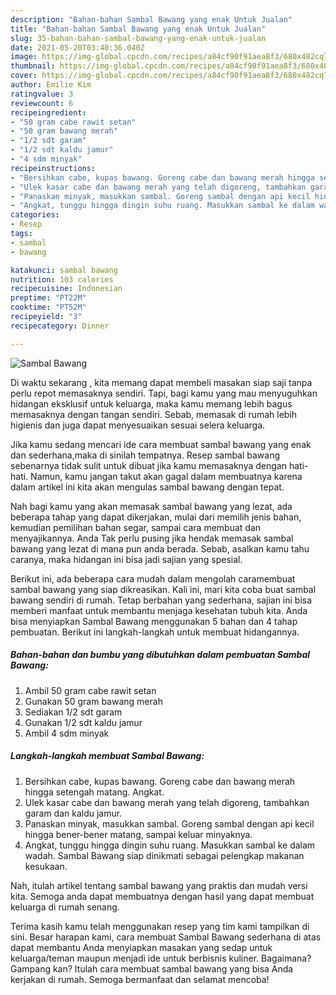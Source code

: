 ```yaml
---
description: "Bahan-bahan Sambal Bawang yang enak Untuk Jualan"
title: "Bahan-bahan Sambal Bawang yang enak Untuk Jualan"
slug: 35-bahan-bahan-sambal-bawang-yang-enak-untuk-jualan
date: 2021-05-20T03:40:36.040Z
image: https://img-global.cpcdn.com/recipes/a84cf90f91aea8f3/680x482cq70/sambal-bawang-foto-resep-utama.jpg
thumbnail: https://img-global.cpcdn.com/recipes/a84cf90f91aea8f3/680x482cq70/sambal-bawang-foto-resep-utama.jpg
cover: https://img-global.cpcdn.com/recipes/a84cf90f91aea8f3/680x482cq70/sambal-bawang-foto-resep-utama.jpg
author: Emilie Kim
ratingvalue: 3
reviewcount: 6
recipeingredient:
- "50 gram cabe rawit setan"
- "50 gram bawang merah"
- "1/2 sdt garam"
- "1/2 sdt kaldu jamur"
- "4 sdm minyak"
recipeinstructions:
- "Bersihkan cabe, kupas bawang. Goreng cabe dan bawang merah hingga setengah matang. Angkat."
- "Ulek kasar cabe dan bawang merah yang telah digoreng, tambahkan garam dan kaldu jamur."
- "Panaskan minyak, masukkan sambal. Goreng sambal dengan api kecil hingga bener-bener matang, sampai keluar minyaknya."
- "Angkat, tunggu hingga dingin suhu ruang. Masukkan sambal ke dalam wadah. Sambal Bawang siap dinikmati sebagai pelengkap makanan kesukaan."
categories:
- Resep
tags:
- sambal
- bawang

katakunci: sambal bawang 
nutrition: 103 calories
recipecuisine: Indonesian
preptime: "PT22M"
cooktime: "PT52M"
recipeyield: "3"
recipecategory: Dinner

---
```



![Sambal Bawang](https://img-global.cpcdn.com/recipes/a84cf90f91aea8f3/680x482cq70/sambal-bawang-foto-resep-utama.jpg)

Di waktu  sekarang , kita memang dapat membeli masakan siap saji tanpa perlu repot memasaknya sendiri. Tapi, bagi kamu yang mau menyuguhkan hidangan eksklusif untuk keluarga, maka kamu memang lebih bagus memasaknya dengan tangan sendiri. Sebab, memasak di rumah lebih higienis dan juga dapat menyesuaikan sesuai selera keluarga.

Jika kamu sedang mencari ide cara membuat sambal bawang yang enak dan sederhana,maka di sinilah tempatnya. Resep sambal bawang  sebenarnya tidak sulit untuk dibuat jika kamu memasaknya dengan hati-hati. Namun, kamu jangan takut akan gagal dalam membuatnya 
karena dalam artikel ini kita akan mengulas sambal bawang dengan tepat.  



Nah bagi kamu yang akan memasak sambal bawang yang lezat, ada beberapa tahap yang dapat dikerjakan, mulai dari memilih jenis bahan, kemudian pemilihan bahan segar, sampai cara membuat dan menyajikannya. Anda Tak perlu pusing jika hendak memasak sambal bawang yang lezat di mana pun anda berada. Sebab, asalkan kamu  tahu caranya, maka hidangan ini bisa jadi sajian yang spesial.

Berikut ini, ada beberapa cara mudah dalam mengolah caramembuat sambal bawang yang siap dikreasikan. Kali ini, mari kita coba buat sambal bawang sendiri di rumah. Tetap berbahan yang sederhana, sajian ini bisa memberi manfaat untuk membantu menjaga kesehatan tubuh kita. Anda bisa menyiapkan Sambal Bawang menggunakan 5 bahan dan 4 tahap pembuatan. Berikut ini langkah-langkah untuk membuat hidangannya.

<!--inarticleads1-->

##### Bahan-bahan dan bumbu yang dibutuhkan dalam pembuatan Sambal Bawang:

1. Ambil 50 gram cabe rawit setan
1. Gunakan 50 gram bawang merah
1. Sediakan 1/2 sdt garam
1. Gunakan 1/2 sdt kaldu jamur
1. Ambil 4 sdm minyak




<!--inarticleads2-->

##### Langkah-langkah membuat Sambal Bawang:

1. Bersihkan cabe, kupas bawang. Goreng cabe dan bawang merah hingga setengah matang. Angkat.
1. Ulek kasar cabe dan bawang merah yang telah digoreng, tambahkan garam dan kaldu jamur.
1. Panaskan minyak, masukkan sambal. Goreng sambal dengan api kecil hingga bener-bener matang, sampai keluar minyaknya.
1. Angkat, tunggu hingga dingin suhu ruang. Masukkan sambal ke dalam wadah. Sambal Bawang siap dinikmati sebagai pelengkap makanan kesukaan.




Nah, itulah artikel tentang  sambal bawang  yang praktis dan mudah versi kita. Semoga anda dapat membuatnya dengan hasil yang dapat membuat keluarga di rumah senang. 

Terima kasih kamu telah menggunakan resep yang tim kami tampilkan di sini. Besar harapan kami, cara membuat  Sambal Bawang sederhana di atas dapat membantu Anda menyiapkan masakan yang sedap untuk keluarga/teman maupun menjadi ide untuk berbisnis kuliner. Bagaimana? Gampang kan? Itulah cara membuat sambal bawang yang bisa Anda kerjakan di rumah. Semoga bermanfaat dan selamat mencoba!

